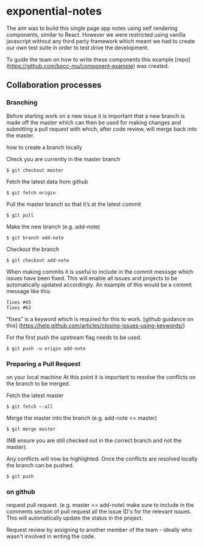 # exponential-notes

The aim was to build this single page app notes using self rendering components, similar to React. However we were restricted using vanilla javascript without any third party framework which meant we had to create our own test suite in order to test drive the development.

To guide the team on how to write these components this example [repo] (https://github.com/becc-mu/component-example) was created.

## Collaboration processes

### Branching

Before starting work on a new issue it is important that a new branch is made off the master which can then be used for making changes and submitting a pull request with which, after code review, will merge back into the master.

how to create a branch locally

Check you are currently in the master branch

```
$ git checkout master
```

Fetch the latest data from github

```
$ git fetch origin
```

Pull the master branch so that it’s at the latest commit

```
$ git pull
```

Make the new branch (e.g. add-note)

```
$ git branch add-note
```

Checkout the branch

```
$ git checkout add-note
```

When making commits it is useful to include in the commit messsge which issues have been fixed. This will enable all issues and projects to be automatically updated accordingly. An example of this would be a commit message like this:

```
fixes #45
fixes #63
```
“fixes” is a keyword which is required for this to work. [github guidance on this] (https://help.github.com/articles/closing-issues-using-keywords/)

For the first push the upstream flag needs to be used.

```
$ git push -u origin add-note
```

### Preparing a Pull Request

on your local machine
At this point it is important to resolve the conflicts on the branch to be merged.

Fetch the latest master

```
$ git fetch —-all
```
Merge the master into the branch (e.g. add-note <= master)

```
$ git merge master
```
(NB ensure you are still checked out in the correct branch and not the master).

Any conflicts will now be highlighted. Once the conflicts are resolved locally the branch can be pushed.

```
$ git push
```
### on github
request pull request. (e.g. master <= add-note) make sure to include in the comments section of pull request all the issue ID's for the relevant issues. This will automatically update the status in the project.

Request review by assigning to another member of the team - ideally who wasn't involved in writing the code.

